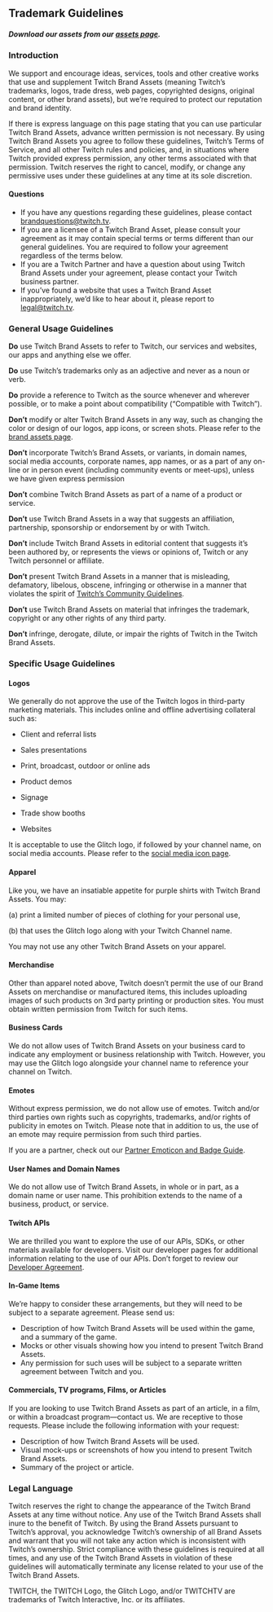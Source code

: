 Trademark Guidelines
--------------------

##### Download our assets from our [assets page](/p/en/brand).

### Introduction

We support and encourage ideas, services, tools and other creative works that use and supplement Twitch Brand Assets (meaning Twitch’s trademarks, logos, trade dress, web pages, copyrighted designs, original content, or other brand assets), but we’re required to protect our reputation and brand identity.

If there is express language on this page stating that you can use particular Twitch Brand Assets, advance written permission is not necessary. By using Twitch Brand Assets you agree to follow these guidelines, Twitch’s Terms of Service, and all other Twitch rules and policies, and, in situations where Twitch provided express permission, any other terms associated with that permission. Twitch reserves the right to cancel, modify, or change any permissive uses under these guidelines at any time at its sole discretion.

#### **Questions**

*   If you have any questions regarding these guidelines, please contact [brandquestions@twitch.tv](mailto:brandquestions@twitch.tv).
*   If you are a licensee of a Twitch Brand Asset, please consult your agreement as it may contain special terms or terms different than our general guidelines. You are required to follow your agreement regardless of the terms below.
*   If you are a Twitch Partner and have a question about using Twitch Brand Assets under your agreement, please contact your Twitch business partner.
*   If you’ve found a website that uses a Twitch Brand Asset inappropriately, we’d like to hear about it, please report to [legal@twitch.tv](mailto:legal@twitch.tv).

### General Usage Guidelines

**Do** use Twitch Brand Assets to refer to Twitch, our services and websites, our apps and anything else we offer.

**Do** use Twitch’s trademarks only as an adjective and never as a noun or verb.

**Do** provide a reference to Twitch as the source whenever and wherever possible, or to make a point about compatibility (“Compatible with Twitch”).

**Don’t** modify or alter Twitch Brand Assets in any way, such as changing the color or design of our logos, app icons, or screen shots. Please refer to the [brand assets page](/p/en/brand).

**Don’t** incorporate Twitch’s Brand Assets, or variants, in domain names, social media accounts, corporate names, app names, or as a part of any on-line or in person event (including community events or meet-ups), unless we have given express permission

**Don’t** combine Twitch Brand Assets as part of a name of a product or service.

**Don’t** use Twitch Brand Assets in a way that suggests an affiliation, partnership, sponsorship or endorsement by or with Twitch.

**Don’t** include Twitch Brand Assets in editorial content that suggests it’s been authored by, or represents the views or opinions of, Twitch or any Twitch personnel or affiliate.

**Don’t** present Twitch Brand Assets in a manner that is misleading, defamatory, libelous, obscene, infringing or otherwise in a manner that violates the spirit of [Twitch’s Community Guidelines](/p/en/legal/community-guidelines).

**Don’t** use Twitch Brand Assets on material that infringes the trademark, copyright or any other rights of any third party.

**Don’t** infringe, derogate, dilute, or impair the rights of Twitch in the Twitch Brand Assets.

### Specific Usage Guidelines

#### Logos

We generally do not approve the use of the Twitch logos in third-party marketing materials. This includes online and offline advertising collateral such as:

*   Client and referral lists
    
*   Sales presentations
*   Print, broadcast, outdoor or online ads
*   Product demos
*   Signage
*   Trade show booths
*   Websites

It is acceptable to use the Glitch logo, if followed by your channel name, on social media accounts. Please refer to the [social media icon page](/p/en/brand/social-media).

#### Apparel

Like you, we have an insatiable appetite for purple shirts with Twitch Brand Assets. You may:

(a) print a limited number of pieces of clothing for your personal use,

(b) that uses the Glitch logo along with your Twitch Channel name.

You may not use any other Twitch Brand Assets on your apparel.

#### Merchandise

Other than apparel noted above, Twitch doesn’t permit the use of our Brand Assets on merchandise or manufactured items, this includes uploading images of such products on 3rd party printing or production sites. You must obtain written permission from Twitch for such items.

#### Business Cards

We do not allow uses of Twitch Brand Assets on your business card to indicate any employment or business relationship with Twitch. However, you may use the Glitch logo alongside your channel name to reference your channel on Twitch.

#### Emotes

Without express permission, we do not allow use of emotes. Twitch and/or third parties own rights such as copyrights, trademarks, and/or rights of publicity in emotes on Twitch. Please note that in addition to us, the use of an emote may require permission from such third parties.

If you are a partner, check out our [Partner Emoticon and Badge Guide](https://help.twitch.tv/s/article/subscriber-emote-guide).

#### User Names and Domain Names

We do not allow use of Twitch Brand Assets, in whole or in part, as a domain name or user name. This prohibition extends to the name of a business, product, or service.

#### Twitch APIs

We are thrilled you want to explore the use of our APIs, SDKs, or other materials available for developers. Visit our developer pages for additional information relating to the use of our APIs. Don’t forget to review our [Developer Agreement](https://dev.twitch.tv/docs).

#### In-Game Items

We’re happy to consider these arrangements, but they will need to be subject to a separate agreement. Please send us:

*   Description of how Twitch Brand Assets will be used within the game, and a summary of the game.
*   Mocks or other visuals showing how you intend to present Twitch Brand Assets.
*   Any permission for such uses will be subject to a separate written agreement between Twitch and you.

#### Commercials, TV programs, Films, or Articles

If you are looking to use Twitch Brand Assets as part of an article, in a film, or within a broadcast program—contact us. We are receptive to those requests. Please include the following information with your request:

*   Description of how Twitch Brand Assets will be used.
*   Visual mock-ups or screenshots of how you intend to present Twitch Brand Assets.
*   Summary of the project or article.

### Legal Language

Twitch reserves the right to change the appearance of the Twitch Brand Assets at any time without notice. Any use of the Twitch Brand Assets shall inure to the benefit of Twitch. By using the Brand Assets pursuant to Twitch’s approval, you acknowledge Twitch’s ownership of all Brand Assets and warrant that you will not take any action which is inconsistent with Twitch’s ownership. Strict compliance with these guidelines is required at all times, and any use of the Twitch Brand Assets in violation of these guidelines will automatically terminate any license related to your use of the Twitch Brand Assets.

TWITCH, the TWITCH Logo, the Glitch Logo, and/or TWITCHTV are trademarks of Twitch Interactive, Inc. or its affiliates.